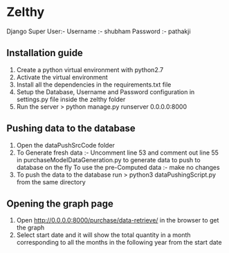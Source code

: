 # Zelthy

Django Super User:-
Username :- shubham
Password :- pathakji

## Installation guide
1. Create a python virtual environment with python2.7
2. Activate the virtual environment
3. Install all the dependencies in the requirements.txt file
4. Setup the Database, Username and Password configuration in settings.py file inside the zelthy
   folder
5. Run the server > python manage.py runserver 0.0.0.0:8000

## Pushing data to the database
1. Open the dataPushSrcCode folder 
2. To Generate fresh data :- Uncomment line 53 and comment out line 55 in
   purchaseModelDataGeneration.py to generate data to push to database on the fly
   To use the pre-Computed data :- make no changes
3. To push the data to the database run > python3 dataPushingScript.py from the same directory

## Opening the graph page
1. Open http://0.0.0.0:8000/purchase/data-retrieve/ in the browser to get the graph
2. Select start date and it will show the total quantity in a month corresponding to all the
   months in the following year from the start date